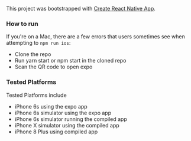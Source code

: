 This project was bootstrapped with [Create React Native App](https://github.com/react-community/create-react-native-app).

### How to run

If you're on a Mac, there are a few errors that users sometimes see when attempting to `npm run ios`:

* Clone the repo
* Run yarn start or npm start in the cloned repo
* Scan the QR code to open expo

### Tested Platforms

Tested Platforms include
* iPhone 6s using the expo app
* iPhone 6s simulator using the expo app
* iPhone 6s simulator running the compiled app
* iPhone X  simulator using the compiled app
* iPhone 8 Plus using compiled app

